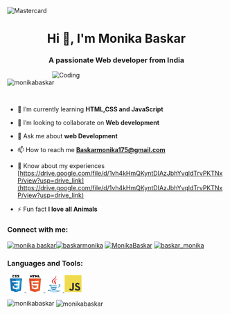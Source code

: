 ![Mastercard](https://encrypted-tbn0.gstatic.com/images?q=tbn:ANd9GcRFP_kKZewB2W_gHkAfbzSJ1f0p6a0GaZ6FcA&usqp=CAU)
<h1 align="center">Hi 👋, I'm Monika Baskar</h1>
<h3 align="center">A passionate Web developer from India</h3>
<img align="right" alt="Coding" width="400" src="https://media.tenor.com/2SeTinGEKNQAAAAd/codelikeagirl.gif">

<p align="left"> <img src="https://komarev.com/ghpvc/?username=monikabaskar&label=Profile%20views&color=0e75b6&style=flat" alt="monikabaskar" /> </p>

<p align="left"> <a href="https://twitter.com/" target="blank"><img src="https://img.shields.io/twitter/follow/?logo=twitter&style=for-the-badge" alt="" /></a> </p>

- 🌱 I’m currently learning **HTML,CSS and JavaScript**

- 👯 I’m looking to collaborate on **Web development**

- 💬 Ask me about **web Development**

- 📫 How to reach me **Baskarmonika175@gmail.com**

- 📄 Know about my experiences [https://drive.google.com/file/d/1vh4kHmQKyntDIAzJbhYvqldTrvPKTNxP/view?usp=drive_link](https://drive.google.com/file/d/1vh4kHmQKyntDIAzJbhYvqldTrvPKTNxP/view?usp=drive_link)

- ⚡ Fun fact **I love all Animals**

<h3 align="left">Connect with me:</h3>
<p align="left">
<a href="https://linkedin.com/in/monika baskar" target="blank"><img align="center"src="https://raw.githubusercontent.com/rahuldkjain/github-profile-readme-generator/master/src/images/icons/Social/linked-in-alt.svg" alt="monika baskar" height="30" width="40" 
<a href="https://twitter.com/BaskarMonika" target="blank"><img align="center" src="https://raw.githubusercontent.com/rahuldkjain/github-profile-readme-generator/master/src/images/icons/Social/twitter.svg" alt="baskarmonika" height="30" width="40" /></a>
<a href="https://github.com/in/MonikaBaskar" target="blank"><img align="center" src="https://raw.githubusercontent.com/rahuldkjain/github-profile-readme-generator/master/src/images/icons/Social/github.svg" alt="MonikaBaskar" height="30" width="40" /></a>
<a href="https://instagram.com/baskar_monika" target="blank"><img align="center" src="https://raw.githubusercontent.com/rahuldkjain/github-profile-readme-generator/master/src/images/icons/Social/instagram.svg" alt="baskar_monika" height="30" width="40" /></a>
</p>

<h3 align="left">Languages and Tools:</h3>
<p align="left"> <a href="https://www.w3schools.com/css/" target="_blank" rel="noreferrer"> <img src="https://raw.githubusercontent.com/devicons/devicon/master/icons/css3/css3-original-wordmark.svg" alt="css3" width="40" height="40"/> </a> <a href="https://www.w3.org/html/" target="_blank" rel="noreferrer"> <img src="https://raw.githubusercontent.com/devicons/devicon/master/icons/html5/html5-original-wordmark.svg" alt="html5" width="40" height="40"/> </a> <a href="https://www.java.com" target="_blank" rel="noreferrer"> <img src="https://raw.githubusercontent.com/devicons/devicon/master/icons/java/java-original.svg" alt="java" width="40" height="40"/> </a> <a href="https://developer.mozilla.org/en-US/docs/Web/JavaScript" target="_blank" rel="noreferrer"> <img src="https://raw.githubusercontent.com/devicons/devicon/master/icons/javascript/javascript-original.svg" alt="javascript" width="40" height="40"/> </a> </p>

<p><img align="left" src="https://github-readme-stats.vercel.app/api/top-langs?username=monikabaskar&show_icons=true&locale=en&layout=compact" alt="monikabaskar" /></p>

<p>&nbsp;<img align="center" src="https://github-readme-stats.vercel.app/api?username=monikabaskar&show_icons=true&locale=en" alt="monikabaskar" /></p>

